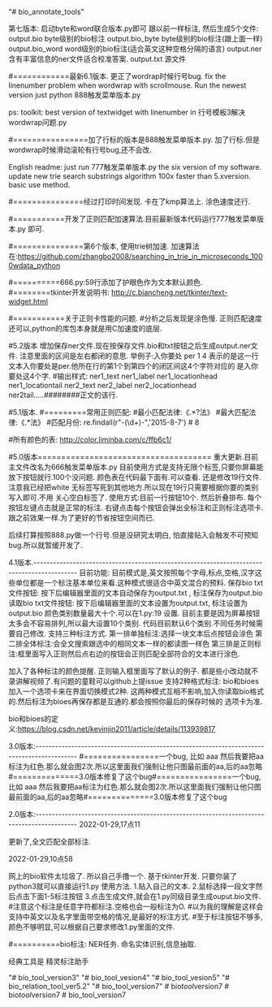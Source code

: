 "# bio_annotate_tools" 

第七版本:
启动byte和word联合版本.py即可
跟以前一样标注, 然后生成5个文件:
output.bio                  byte级别的bio标注
output.bio_byte             byte级别的bio标注(跟上面一样)
output.bio_word             word级别的bio标注(适合英文这种空格分隔的语言)
output.ner                  含有丰富信息的ner文件适合校准答案.
output.txt                   源文件













#============最新6.1版本. 更正了wordrap时候行号bug.
fix the linenumber problem when wordwrap with scrollmouse.
Run the newest version just python 888触发菜单版本.py




ps: toolkit: best version of textwidget with linenumber in 行号模板3解决wordwrap问题.py

#================加了行标的版本是888触发菜单版本.py. 加了行标.但是wordwrap时候滑动滚轮有行号bug,还不会改.




English readme: just run 777触发菜单版本.py the six version of my software. update new trie search substrings algorithm
 100x faster than 5.xversion. 
 basic use method. 

#===============经过打印时间发现. 卡在了kmp算法上. 涂色速度还行.

#===========开发了正则匹配加速算法.目前最新版本代码运行777触发菜单版本.py 即可.



#===============第6个版本, 使用trie树加速. 加速算法在:https://github.com/zhangbo2008/searching_in_trie_in_microseconds_1000wdata_python










#==========666.py:59行添加了护眼色作为文本默认颜色.
#========tkinter开发说明书:
http://c.biancheng.net/tkinter/text-widget.html

#===========关于正则卡性能的问题.
#分析之后发现是涂色慢. 正则匹配速度还可以,python的库包本身就是用C加速度的底层.


#5.2版本
增加保存ner文件.现在按保存文件.bio和txt按钮之后生成output.ner文件. 注意里面的区间是左右都闭的意思.
举例子:入你要处  per  1  4   表示的是这一行文本入你要处是per.他所在行的第1个到第四个的闭区间这4个字符对应的
是入你要处这4个字.
#输出样式: ner1_text  ner1_label ner1_locationhead  ner1_locationtail ner2_text ner2_label ner2_locationhead ner2tail.....########正文的该行.


#5.1版本.
#=========常用正则匹配:
#最小匹配法律:《.*?法》
#最大匹配法律:《.*法》
#匹配月份:  re.findall(r"-(\d+)-",'2015-8-7')    # 8




#所有颜色的表:
http://color.liminba.com/c/ffb6c1/



#5.0版本=====================================
重大更新.目前主文件改名为666触发菜单版本.py
目前使用方式是支持无限个标签,只要你屏幕能放下按钮就行.100个没问题. 颜色表在代码最下面有.可以查看.
还是修改19行文件.注意我已经把white 无标签写死到其他地方.所以现在19行只需要根据你要的类别写入即可.不用
关心空白标签了.
使用方式:目前一行按钮10个. 然后折叠排布.
        每个按钮左键点击就是正常的标注.
        右键点击每个按钮会弹出全标注和正则标注选项卡.跟之前效果一样.为了更好的节省按钮空间而已.

后续打算按照888.py做一个行号.但是没研究太明白, 怕直接贴入会触发不可预知bug.所以就暂缓开发了.








4.1版本.-------------------------------------------------------------------------------------------
目前功能:
目前模式是,英文按照每个字母,标点,空格,汉字这些单位都是一个标注基本单位来看.这种模式很适合中英文混合的预料.
保存bio txt文件按钮: 按下后编辑器里面的文本自动保存为output.txt  , 标注保存为output.bio
读取bio txt文件按钮: 按下后编辑器里面的文本设置为output.txt, 标注设置为output.bio
颜色类别数量最大十个.可以在1.py:19 设置. 目前主要是因为屏幕按钮太多会不容易排列,所以最大设置10个类别.
                                      代码目前默认6个类别.不同任务时候需要自己修改.
支持三种标注方式. 第一排单独标注:选择一块文本后点按钮会涂色
                第二排全体标注:会全文搜索跟选中的相同文本一样的都读图一样色
                第三排是正则标注:框里面写入正则然后点右边的按钮会正则匹配全部符合的文本进行涂色.

加入了各种标注的颜色提醒.
正则输入框里面写了默认的例子.
都是些小改动就不录讲解视频了.有问题的童鞋可以github上提issue
支持2种格式标注: bio和bioes 加入一个选项卡来在界面切换模式2种.
这两种模式互相不影响,加入你读取bio格式的.然后标注为bioes再保存都是互通的.都会按照你最后的保存时候的
    选项卡为准.


bio和bioes的定义:https://blog.csdn.net/kevinjin2011/article/details/113939817









3.0版本:-------------------------------------------------------------------------------------------
#================一个bug, 比如 aaa 然后我要把aa标注为红色.那么就会图2次.所以这里面我们强制让他只图最前面的aa,后的aa忽略#==============3.0版本修复了这个bug#================一个bug, 比如 aaa 然后我要把aa标注为红色.那么就会图2次.所以这里面我们强制让他只图最前面的aa,后的aa忽略#==============3.0版本修复了这个bug



2.0版本:-------------------------------------------------------------------------------------------
2022-01-29,17点11

更新了,全文匹配全部标注.

2022-01-29,10点58

网上的bio软件太垃圾了.
所以自己手撸一个.
基于tkinter开发. 只要你装了python3就可以直接运行1.py
使用方法.
1.贴入自己的文本.
2.鼠标选择一段文字然后点击下面1-5标注按钮
3.点击生成文件,就会在1.py同级目录生成ouput.bio文件.
#注意这个标注是任意字符都标注.空格也会一般标注为O.
#以为我的理解是这样会支持中英文以及名字里面带空格的情况,是最好的标注方式.
#至于标注按钮不够多,颜色不够明显,可以根据自己要求修改1.py里面的文件.




#==========bio标注: NER任务. 命名实体识别,信息抽取.


经典工具是 精灵标注助手



















"# bio_tool_version3" 
"# bio_tool_vesion4" 
"# bio_tool_vesion5" 
"# bio_relation_tool_ver5.2" 
"# bio_tool_version7" 
#   b i o _ t o o l _ v e r s i o n 7  
 #   b i o _ t o o l _ v e r s i o n 7  
 # bio_tool_version7
